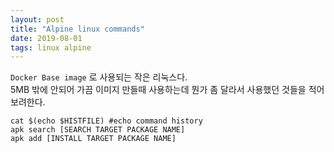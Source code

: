```yaml
---
layout: post
title: "Alpine linux commands"
date: 2019-08-01
tags: linux alpine
---
```


`Docker Base image` 로 사용되는 작은 리눅스다.  
5MB 밖에 안되어 가끔 이미지 만들때 사용하는데 뭔가 좀 달라서 사용했던 것들을 적어보려한다.

``` shell
cat $(echo $HISTFILE) #echo command history
apk search [SEARCH TARGET PACKAGE NAME]
apk add [INSTALL TARGET PACKAGE NAME]
```
